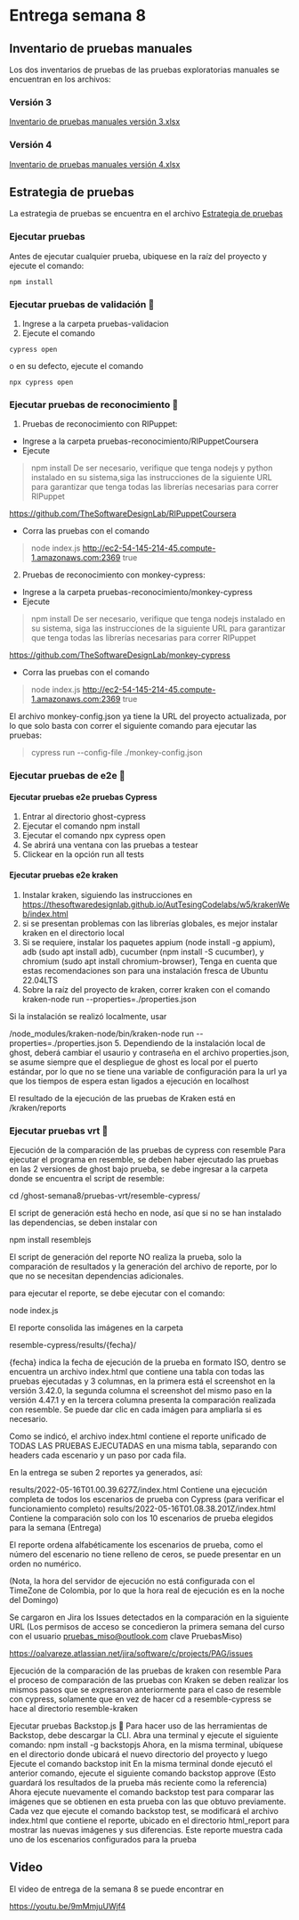 # Entrega semana 8

## Inventario de pruebas manuales

Los dos inventarios de pruebas de las pruebas exploratorias manuales se encuentran en los archivos:

### Versión 3
[Inventario de pruebas manuales versión 3.xlsx](inventario-pruebas-manuales-version-3.xlsx)
### Versión 4
[Inventario de pruebas manuales versión 4.xlsx](inventario-pruebas-manuales-version-4.xlsx)

## Estrategia de pruebas

La estrategia de pruebas se encuentra en el archivo [Estrategia de pruebas](estrategia-pruebas.pdf)

### Ejecutar pruebas
Antes de ejecutar cualquier prueba, ubiquese en la raíz del proyecto y ejecute el comando:
```
npm install
``` 

### Ejecutar pruebas de validación 🚀
1. Ingrese a la carpeta pruebas-validacion
2. Ejecute el comando
```
cypress open
``` 
o en su defecto, ejecute el comando 
```
npx cypress open
``` 

### Ejecutar pruebas de reconocimiento 🚀

1. Pruebas de reconocimiento con RIPuppet:
- Ingrese a la carpeta pruebas-reconocimiento/RIPuppetCoursera
- Ejecute 
>npm install
De ser necesario, verifique que tenga nodejs y python instalado en su sistema,siga las instrucciones de la siguiente URL para garantizar que tenga todas las librerías necesarias para correr RIPuppet

https://github.com/TheSoftwareDesignLab/RIPuppetCoursera

- Corra las pruebas con el comando
>node index.js http://ec2-54-145-214-45.compute-1.amazonaws.com:2369 true

2. Pruebas de reconocimiento con monkey-cypress:
- Ingrese a la carpeta pruebas-reconocimiento/monkey-cypress
- Ejecute 
>npm install
De ser necesario, verifique que tenga nodejs instalado en su sistema, siga las instrucciones de la siguiente URL para garantizar que tenga todas las librerías necesarias para correr RIPuppet

https://github.com/TheSoftwareDesignLab/monkey-cypress

- Corra las pruebas con el comando
>node index.js http://ec2-54-145-214-45.compute-1.amazonaws.com:2369 true

El archivo monkey-config.json ya tiene la URL del proyecto actualizada, por lo que solo basta con correr el siguiente comando para ejecutar las pruebas:

>cypress run --config-file ./monkey-config.json
### Ejecutar pruebas de e2e 🚀
#### Ejecutar pruebas e2e pruebas Cypress
1. Entrar al directorio ghost-cypress
2. Ejecutar el comando npm install
3. Ejecutar el comando npx cypress open
4. Se abrirá una ventana con las pruebas a testear
5. Clickear en la opción run all tests

#### Ejecutar pruebas e2e kraken
1. Instalar kraken, siguiendo las instrucciones en https://thesoftwaredesignlab.github.io/AutTesingCodelabs/w5/krakenWeb/index.html
2. si se presentan problemas con las librerías globales, es mejor instalar kraken en el directorio local
3. Si se requiere, instalar los paquetes appium (node install -g appium), adb (sudo apt install adb), cucumber (npm install -S cucumber), y chromium (sudo apt install chromium-browser), Tenga en cuenta que estas recomendaciones son para una instalación fresca de Ubuntu 22.04LTS
4. Sobre la raíz del proyecto de kraken, correr kraken con el comando
kraken-node run --properties=./properties.json

Si la instalación se realizó localmente, usar 

/node_modules/kraken-node/bin/kraken-node run --properties=./properties.json
5. Dependiendo de la instalación local de ghost, deberá cambiar el usaurio y contraseña en el archivo properties.json, se asume siempre que el despliegue de ghost es local por el puerto estándar, por lo que no se tiene una variable de configuración para la url ya que los tiempos de espera estan ligados a ejecución en localhost

El resultado de la ejecución de las pruebas de Kraken está en /kraken/reports

### Ejecutar pruebas vrt 🚀

Ejecución de la comparación de las pruebas de cypress con resemble
Para ejecutar el programa en resemble, se deben haber ejecutado las pruebas en las 2 versiones de ghost bajo prueba, se debe ingresar a la carpeta donde se encuentra el script de resemble:

cd /ghost-semana8/pruebas-vrt/resemble-cypress/

El script de generación está hecho en node, así que si no se han instalado las dependencias, se deben instalar con

npm install resemblejs

El script de generación del reporte NO realiza la prueba, solo la comparación de resultados y la generación del archivo de reporte, por lo que no se necesitan dependencias adicionales.

para ejecutar el reporte, se debe ejecutar con el comando:

node index.js

El reporte consolida las imágenes en la carpeta

resemble-cypress/results/{fecha}/

{fecha} indica la fecha de ejecución de la prueba en formato ISO, dentro se encuentra un archivo index.html que contiene una tabla con todas las pruebas ejecutadas y 3 columnas, en la primera está el screenshot en la versión 3.42.0, la segunda columna el screenshot del mismo paso en la versión 4.47.1 y en la tercera columna presenta la comparación realizada con resemble. Se puede dar clic en cada imágen para ampliarla si es necesario.

Como se indicó, el archivo index.html contiene el reporte unificado de TODAS LAS PRUEBAS EJECUTADAS en una misma tabla, separando con headers cada escenario y un paso por cada fila.

En la entrega se suben 2 reportes ya generados, así:

results/2022-05-16T01.00.39.627Z/index.html Contiene una ejecución completa de todos los escenarios de prueba con Cypress (para verificar el funcionamiento completo) results/2022-05-16T01.08.38.201Z/index.html Contiene la comparación solo con los 10 escenarios de prueba elegidos para la semana (Entrega)

El reporte ordena alfabéticamente los escenarios de prueba, como el número del escenario no tiene relleno de ceros, se puede presentar en un orden no numérico.

(Nota, la hora del servidor de ejecución no está configurada con el TimeZone de Colombia, por lo que la hora real de ejecución es en la noche del Domingo)

Se cargaron en Jira los Issues detectados en la comparación en la siguiente URL (Los permisos de acceso se concedieron la primera semana del curso con el usuario pruebas_miso@outlook.com clave PruebasMiso)

https://oalvareze.atlassian.net/jira/software/c/projects/PAG/issues

Ejecución de la comparación de las pruebas de kraken con resemble
Para el proceso de comparación de las pruebas con Kraken se deben realizar los mismos pasos que se expresaron anteriormente para el caso de resemble con cypress, solamente que en vez de hacer cd a resemble-cypress se hace al directorio resemble-kraken

Ejecutar pruebas Backstop.js 🚀
Para hacer uso de las herramientas de Backstop, debe descargar la CLI. Abra una terminal y ejecute el siguiente comando: npm install -g backstopjs
Ahora, en la misma terminal, ubíquese en el directorio donde ubicará el nuevo directorio del proyecto y luego Ejecute el comando backstop init
En la misma terminal donde ejecutó el anterior comando, ejecute el siguiente comando backstop approve (Esto guardará los resultados de la prueba más reciente como la referencia)
Ahora ejecute nuevamente el comando backstop test para comparar las imágenes que se obtienen en esta prueba con las que obtuvo previamente.
Cada vez que ejecute el comando backstop test, se modificará el archivo index.html que contiene el reporte, ubicado en el directorio html_report para mostrar las nuevas imágenes y sus diferencias. Este reporte muestra cada uno de los escenarios configurados para la prueba


## Video
El video de entrega de la semana 8 se puede encontrar en

https://youtu.be/9mMmjuUWjf4
